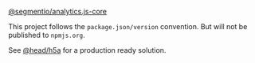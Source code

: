[@segmentio/analytics.js-core](https://github.com/segmentio/analytics.js-core)

This project follows the `package.json/version` convention. But will not be published to `npmjs.org`.

See [@head/h5a](https://github.com/head-js/h5a) for a production ready solution.
